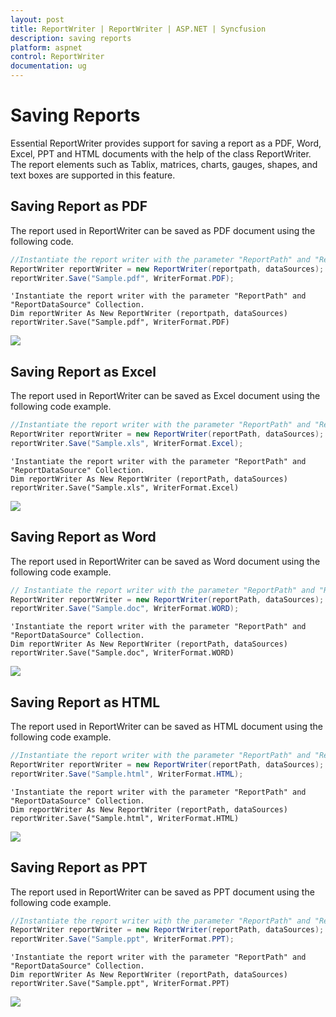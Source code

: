 ```yaml
---
layout: post
title: ReportWriter | ReportWriter | ASP.NET | Syncfusion
description: saving reports
platform: aspnet
control: ReportWriter
documentation: ug
---
```


# Saving Reports

Essential ReportWriter provides support for saving a report as a PDF, Word, Excel, PPT and HTML documents with the help of the class ReportWriter. The report elements such as Tablix, matrices, charts, gauges, shapes, and text boxes are supported in this feature. 

## Saving Report as PDF 

The report used in ReportWriter can be saved as PDF document using the following code.

~~~csharp
//Instantiate the report writer with the parameter "ReportPath" and "ReportDataSource" Collection.
ReportWriter reportWriter = new ReportWriter(reportpath, dataSources);
reportWriter.Save("Sample.pdf", WriterFormat.PDF);
~~~

~~~vbnet
'Instantiate the report writer with the parameter "ReportPath" and "ReportDataSource" Collection.
Dim reportWriter As New ReportWriter (reportpath, dataSources)
reportWriter.Save("Sample.pdf", WriterFormat.PDF)
~~~

![](ASP_Images/RDLExportPdf.png) 

## Saving Report as Excel 

The report used in ReportWriter can be saved as Excel document using the following code example. 

~~~csharp
//Instantiate the report writer with the parameter "ReportPath" and "ReportDataSource" Collection.
ReportWriter reportWriter = new ReportWriter(reportPath, dataSources);
reportWriter.Save("Sample.xls", WriterFormat.Excel);
~~~
~~~vbnet
'Instantiate the report writer with the parameter "ReportPath" and "ReportDataSource" Collection.
Dim reportWriter As New ReportWriter (reportPath, dataSources)
reportWriter.Save("Sample.xls", WriterFormat.Excel)
~~~

![](ASP_Images/RDLExportExcel.png)

## Saving Report as Word 

The report used in ReportWriter can be saved as Word document using the following code example.

~~~csharp
// Instantiate the report writer with the parameter "ReportPath" and "ReportDataSource" Collection
ReportWriter reportWriter = new ReportWriter(reportPath, dataSources);
reportWriter.Save("Sample.doc", WriterFormat.WORD);
~~~
~~~vbnet
'Instantiate the report writer with the parameter "ReportPath" and "ReportDataSource" Collection.
Dim reportWriter As New ReportWriter (reportPath, dataSources)
reportWriter.Save("Sample.doc", WriterFormat.WORD)
~~~

![](ASP_Images/RDLExportWord.png)

## Saving Report as HTML 

The report used in ReportWriter can be saved as HTML document using the following code example. 

~~~csharp
//Instantiate the report writer with the parameter "ReportPath" and "ReportDataSource" Collection.
ReportWriter reportWriter = new ReportWriter(reportPath, dataSources);
reportWriter.Save("Sample.html", WriterFormat.HTML);
~~~
~~~vbnet
'Instantiate the report writer with the parameter "ReportPath" and "ReportDataSource" Collection.
Dim reportWriter As New ReportWriter (reportPath, dataSources)
reportWriter.Save("Sample.html", WriterFormat.HTML)
~~~

![](ASP_Images/RDLExportHtml.png) 

## Saving Report as PPT 

The report used in ReportWriter can be saved as PPT document using the following code example. 

~~~csharp
//Instantiate the report writer with the parameter "ReportPath" and "ReportDataSource" Collection.
ReportWriter reportWriter = new ReportWriter(reportPath, dataSources);
reportWriter.Save("Sample.ppt", WriterFormat.PPT);
~~~
~~~vbnet
'Instantiate the report writer with the parameter "ReportPath" and "ReportDataSource" Collection.
Dim reportWriter As New ReportWriter (reportPath, dataSources)
reportWriter.Save("Sample.ppt", WriterFormat.PPT)
~~~

![](ASP_Images/RDLExportPPT.png) 